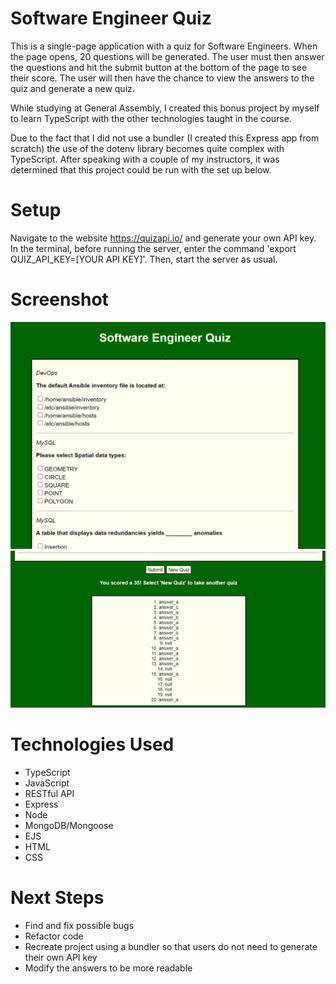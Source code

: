 # Software Engineer Quiz
This is a single-page application with a quiz for Software Engineers.  When the page opens, 20 questions will be generated.  The user must then answer the questions and hit the submit button at the bottom of the page to see their score.  The user will then have the chance to view the answers to the quiz and generate a new quiz.

While studying at General Assembly, I created this bonus project by myself to learn TypeScript with the other technologies taught in the course.

Due to the fact that I did not use a bundler (I created this Express app from scratch) the use of the dotenv library becomes quite complex with TypeScript.  After speaking with a couple of my instructors, it was determined that this project could be run with the set up below.

# Setup
Navigate to the website https://quizapi.io/ and generate your own API key.  In the terminal, before running the server, enter the command 'export QUIZ_API_KEY=[YOUR API KEY]'.  Then, start the server as usual.

# Screenshot

<img src="imgs/quiz-app-front-page.png">
<img src="imgs/quiz-app-solutions.png">

# Technologies Used

- TypeScript
- JavaScript
- RESTful API
- Express
- Node
- MongoDB/Mongoose
- EJS
- HTML
- CSS

# Next Steps

- Find and fix possible bugs
- Refactor code
- Recreate project using a bundler so that users do not need to generate their own API key
- Modify the answers to be more readable